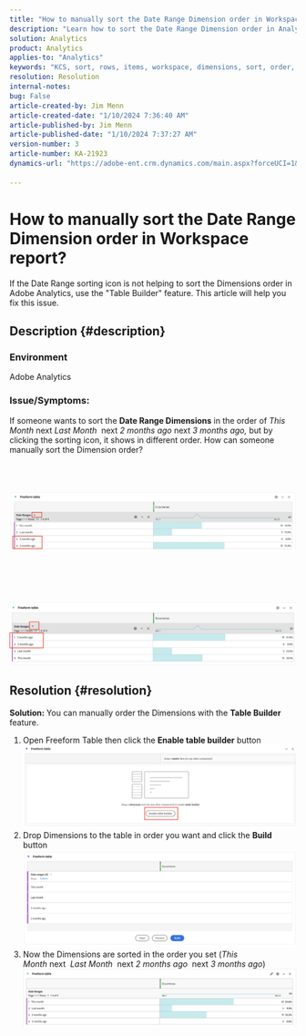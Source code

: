 ```yaml
---
title: "How to manually sort the Date Range Dimension order in Workspace report?"
description: "Learn how to sort the Date Range Dimension order in Analytics. Use the \"Table Builder\" feature."
solution: Analytics
product: Analytics
applies-to: "Analytics"
keywords: "KCS, sort, rows, items, workspace, dimensions, sort, order, Analytics"
resolution: Resolution
internal-notes: 
bug: False
article-created-by: Jim Menn
article-created-date: "1/10/2024 7:36:40 AM"
article-published-by: Jim Menn
article-published-date: "1/10/2024 7:37:27 AM"
version-number: 3
article-number: KA-21923
dynamics-url: "https://adobe-ent.crm.dynamics.com/main.aspx?forceUCI=1&pagetype=entityrecord&etn=knowledgearticle&id=c6bf5efd-8aaf-ee11-a569-6045bd006268"

---
```

# How to manually sort the Date Range Dimension order in Workspace report?


If the Date Range sorting icon is not helping to sort the Dimensions order in Adobe Analytics, use the "Table Builder" feature. This article will help you fix this issue.

## Description {#description}


### <b>Environment</b>

Adobe Analytics



### <b>Issue/Symptoms:</b>

If someone wants to sort the <b>Date Range Dimensions</b> in the order of *This Month* next *Last Month*  next *2 months ago* next *3 months ago,* but by clicking the sorting icon, it shows in different order.
 How can someone manually sort the Dimension order?

<br> <br><br>![](assets/___c7bf5efd-8aaf-ee11-a569-6045bd006268___.png)<br><br> <br><br> <br><br>![](assets/___c9bf5efd-8aaf-ee11-a569-6045bd006268___.png)<br>

## Resolution {#resolution}

<b>Solution:</b>
You can manually order the Dimensions with the <b>Table Builder</b> feature.

1. Open Freeform Table then click the <b>Enable table builder</b> button ![](assets/d4eda136-2fcd-ed11-b597-6045bd006793.png)
2. Drop Dimensions to the table in order you want and click the <b>Build</b> button![](assets/69497031-30cd-ed11-b597-6045bd006793.png)
3. Now the Dimensions are sorted in the order you set (*This Month* next  *Last Month*  next *2 months ago*  next *3 months ago*)![](assets/efb1744a-30cd-ed11-b597-6045bd006793.png)




